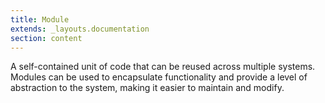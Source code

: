 ```yaml
---
title: Module
extends: _layouts.documentation
section: content
---
```


A self-contained unit of code that can be reused across multiple systems. Modules can be used to encapsulate functionality and provide a level of abstraction to the system, making it easier to maintain and modify.
   
